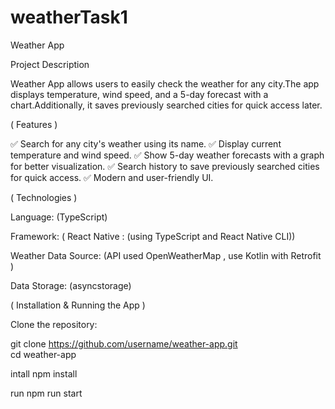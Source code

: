 # weatherTask1

 Weather App

 Project Description

Weather App allows users to easily check the weather for any city.The app displays temperature, wind speed, and a 5-day forecast with a chart.Additionally, it saves previously searched cities for quick access later.

 ( Features )

✅ Search for any city's weather using its name.
✅ Display current temperature and wind speed.
✅ Show 5-day weather forecasts with a graph for better visualization.
✅ Search history to save previously searched cities for quick access.
✅ Modern and user-friendly UI.

 ( Technologies )

Language: (TypeScript)

Framework: ( React Native : (using TypeScript and React Native CLI))

Weather Data Source: (API used OpenWeatherMap , use Kotlin with Retrofit )

Data Storage: (asyncstorage)

 ( Installation & Running the App )

Clone the repository:

git clone https://github.com/username/weather-app.git  
cd weather-app   

intall
npm install

run 
npm run start 
